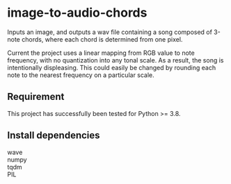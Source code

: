 # image-to-audio-chords
Inputs an image, and outputs a wav file containing a song composed of 3-note chords, where each chord is determined from one pixel.

Current the project uses a linear mapping from RGB value to note frequency, with no quantization into any tonal scale.  As a result, the song is intentionally displeasing.  This could easily be changed by rounding each note to the nearest frequency on a particular scale.

## Requirement
This project has successfully been tested for Python >= 3.8.

## Install dependencies
wave  
numpy  
tqdm  
PIL
